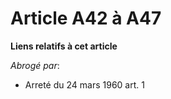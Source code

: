 # Article A42 à A47

**Liens relatifs à cet article**

_Abrogé par_:

  - Arreté du 24 mars 1960 art. 1
